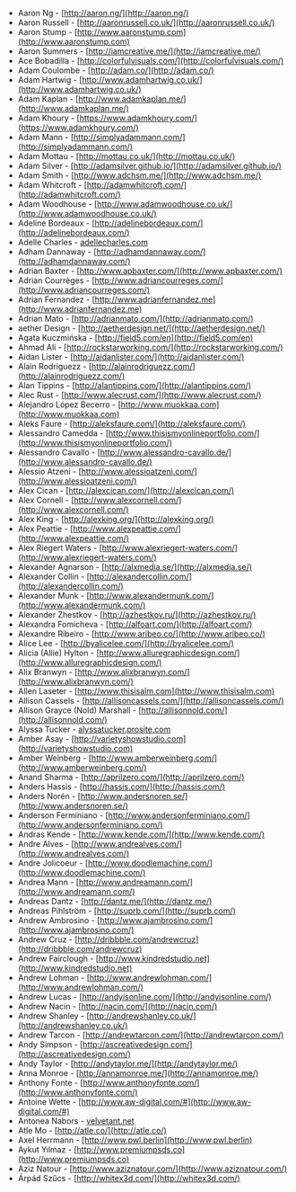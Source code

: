  * Aaron Ng - [http://aaron.ng/](http://aaron.ng/)
 * Aaron Russell - [http://aaronrussell.co.uk/](http://aaronrussell.co.uk/)
 * Aaron Stump - [http://www.aaronstump.com](http://www.aaronstump.com)
 * Aaron Summers - [http://iamcreative.me/](http://iamcreative.me/)
 * Ace Bobadilla - [http://colorfulvisuals.com/](http://colorfulvisuals.com/)
 * Adam Coulombe - [http://adam.co/](http://adam.co/)
 * Adam Hartwig - [http://www.adamhartwig.co.uk/](http://www.adamhartwig.co.uk/)
 * Adam Kaplan - [http://www.adamkaplan.me/](http://www.adamkaplan.me/)
 * Adam Khoury - [https://www.adamkhoury.com/](https://www.adamkhoury.com/)
 * Adam Mann - [http://simplyadammann.com/](http://simplyadammann.com/)
 * Adam Mottau - [http://mottau.co.uk/](http://mottau.co.uk/)
 * Adam Silver - [http://adamsilver.github.io/](http://adamsilver.github.io/)
 * Adam Smith - [http://www.adchsm.me/](http://www.adchsm.me/)
 * Adam Whitcroft - [http://adamwhitcroft.com/](http://adamwhitcroft.com/)
 * Adam Woodhouse - [http://www.adamwoodhouse.co.uk/](http://www.adamwoodhouse.co.uk/)
 * Adeline Bordeaux - [http://adelinebordeaux.com/](http://adelinebordeaux.com/)
 * Adelle Charles - [adellecharles.com](adellecharles.com)
 * Adham Dannaway - [http://adhamdannaway.com/](http://adhamdannaway.com/)
 * Adrian Baxter - [http://www.apbaxter.com/](http://www.apbaxter.com/)
 * Adrian Courrèges - [http://www.adriancourreges.com/](http://www.adriancourreges.com/)
 * Adrian Fernandez - [http://www.adrianfernandez.me](http://www.adrianfernandez.me)
 * Adrian Mato - [http://adrianmato.com/](http://adrianmato.com/)
 * aether Design - [http://aetherdesign.net/](http://aetherdesign.net/)
 * Agata Kuczmińska - [http://field5.com/en](http://field5.com/en)
 * Ahmad Ali - [http://rockstarworking.com/](http://rockstarworking.com/)
 * Aidan Lister - [http://aidanlister.com/](http://aidanlister.com/)
 * Alain Rodriguezz - [http://alainrodriguezz.com/](http://alainrodriguezz.com/)
 * Alan Tippins - [http://alantippins.com/](http://alantippins.com/)
 * Alec Rust - [http://www.alecrust.com/](http://www.alecrust.com/)
 * Alejandro López Becerro - [http://www.muokkaa.com](http://www.muokkaa.com)
 * Aleks Faure - [http://aleksfaure.com/](http://aleksfaure.com/)
 * Alessandro Camedda - [http://www.thisismyonlineportfolio.com/](http://www.thisismyonlineportfolio.com/)
 * Alessandro Cavallo - [http://www.alessandro-cavallo.de/](http://www.alessandro-cavallo.de/)
 * Alessio Atzeni - [http://www.alessioatzeni.com/](http://www.alessioatzeni.com/)
 * Alex Cican - [http://alexcican.com/](http://alexcican.com/)
 * Alex Cornell - [http://www.alexcornell.com/](http://www.alexcornell.com/)
 * Alex King - [http://alexking.org/](http://alexking.org/)
 * Alex Peattie - [http://www.alexpeattie.com/](http://www.alexpeattie.com/)
 * Alex Riegert Waters - [http://www.alexriegert-waters.com/](http://www.alexriegert-waters.com/)
 * Alexander Agnarson - [http://alxmedia.se/](http://alxmedia.se/)
 * Alexander Collin - [http://alexandercollin.com/](http://alexandercollin.com/)
 * Alexander Munk - [http://www.alexandermunk.com/](http://www.alexandermunk.com/)
 * Alexander Zhestkov - [http://azhestkov.ru/](http://azhestkov.ru/)
 * Alexandra Fomicheva - [http://alfoart.com/](http://alfoart.com/)
 * Alexandre Ribeiro - [http://www.aribeo.co/](http://www.aribeo.co/)
 * Alice Lee - [http://byalicelee.com/](http://byalicelee.com/)
 * Alicia (Allie) Hylton - [http://www.alluregraphicdesign.com/](http://www.alluregraphicdesign.com/)
 * Alix Branwyn - [http://www.alixbranwyn.com/](http://www.alixbranwyn.com/)
 * Allen Laseter - [http://www.thisisalm.com](http://www.thisisalm.com)
 * Allison Cassels - [http://allisoncassels.com/](http://allisoncassels.com/)
 * Allison Grayce (Nold) Marshall - [http://allisonnold.com/](http://allisonnold.com/)
 * Alyssa Tucker - [alyssatucker.prosite.com](alyssatucker.prosite.com)
 * Amber Asay - [http://varietyshowstudio.com](http://varietyshowstudio.com)
 * Amber Weinberg - [http://www.amberweinberg.com/](http://www.amberweinberg.com/)
 * Anand Sharma - [http://aprilzero.com/](http://aprilzero.com/)
 * Anders Hassis - [http://hassis.com/](http://hassis.com/)
 * Anders Norén - [http://www.andersnoren.se/](http://www.andersnoren.se/)
 * Anderson Ferminiano - [http://www.andersonferminiano.com/](http://www.andersonferminiano.com/)
 * Andras Kende - [http://www.kende.com/](http://www.kende.com/)
 * Andre Alves - [http://www.andrealves.com/](http://www.andrealves.com/)
 * Andre Jolicoeur - [http://www.doodlemachine.com/](http://www.doodlemachine.com/)
 * Andrea Mann - [http://www.andreamann.com/](http://www.andreamann.com/)
 * Andreas Dantz - [http://dantz.me/](http://dantz.me/)
 * Andreas Pihlström - [http://suprb.com/](http://suprb.com/)
 * Andrew Ambrosino - [http://www.ajambrosino.com/](http://www.ajambrosino.com/)
 * Andrew Cruz - [http://dribbble.com/andrewcruz](http://dribbble.com/andrewcruz)
 * Andrew Fairclough - [http://www.kindredstudio.net](http://www.kindredstudio.net)
 * Andrew Lohman - [http://www.andrewlohman.com/](http://www.andrewlohman.com/)
 * Andrew Lucas - [http://andyisonline.com/](http://andyisonline.com/)
 * Andrew Nacin - [http://nacin.com/](http://nacin.com/)
 * Andrew Shanley - [http://andrewshanley.co.uk/](http://andrewshanley.co.uk/)
 * Andrew Tarcon - [http://andrewtarcon.com/](http://andrewtarcon.com/)
 * Andy Simpson - [http://ascreativedesign.com/](http://ascreativedesign.com/)
 * Andy Taylor - [http://andytaylor.me/](http://andytaylor.me/)
 * Anna Monroe - [http://annamonroe.me/](http://annamonroe.me/)
 * Anthony Fonte - [http://www.anthonyfonte.com/](http://www.anthonyfonte.com/)
 * Antoine Wette - [http://www.aw-digital.com/#](http://www.aw-digital.com/#)
 * Antonea Nabors - [velvetant.net](velvetant.net)
 * Atle Mo - [http://atle.co/](http://atle.co/)
 * Axel Herrmann - [http://www.pwl.berlin](http://www.pwl.berlin)
 * Aykut Yılmaz - [http://www.premiumpsds.co](http://www.premiumpsds.co)
 * Aziz Natour - [http://www.aziznatour.com/](http://www.aziznatour.com/)
 * Árpád Szűcs - [http://whitex3d.com/](http://whitex3d.com/)